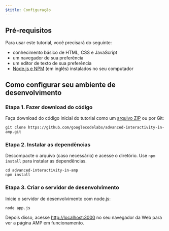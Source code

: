```yaml
---
$title: Configuração
---
```


## Pré-requisitos

Para usar este tutorial, você precisará do seguinte:

- conhecimento básico de HTML, CSS e JavaScript
- um navegador de sua preferência
- um editor de texto de sua preferência
- [Node.js e NPM](https://docs.npmjs.com/getting-started/installing-node) (em inglês) instalados no seu computador

## Como configurar seu ambiente de desenvolvimento

### Etapa 1. Fazer download do código

Faça download do código inicial do tutorial como um [arquivo ZIP](https://github.com/googlecodelabs/advanced-interactivity-in-amp/archive/master.zip) ou por Git:

```shell
git clone https://github.com/googlecodelabs/advanced-interactivity-in-amp.git
```

### Etapa 2. Instalar as dependências

Descompacte o arquivo (caso necessário) e acesse o diretório. Use `npm install` para instalar as dependências.

```shell
cd advanced-interactivity-in-amp
npm install
```

### Etapa 3. Criar o servidor de desenvolvimento

Inicie o servidor de desenvolvimento com node.js:

```shell
node app.js
```

Depois disso, acesse <a href="http://localhost:3000">http://localhost:3000</a> no seu navegador da Web para ver a página AMP em funcionamento.
